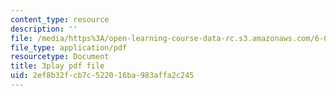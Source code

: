 ```yaml
---
content_type: resource
description: ''
file: /media/https%3A/open-learning-course-data-rc.s3.amazonaws.com/6-042j-mathematics-for-computer-science-spring-2015/2ef8b32fcb7c522016ba983affa2c245_BEAv82FinM0.pdf
file_type: application/pdf
resourcetype: Document
title: 3play pdf file
uid: 2ef8b32f-cb7c-5220-16ba-983affa2c245
---
```


